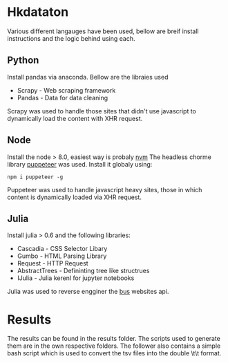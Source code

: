 # Hkdataton

Various different langauges have been used, bellow are breif install instructions and the logic behind using each.

## Python

Install pandas via anaconda. Bellow are the libraies used 

* Scrapy - Web scraping framework
* Pandas - Data for data cleaning

Scrapy was used to handle those sites that didn't use javascript to dynamically load the content with XHR request.

## Node


Install the node > 8.0,  easiest way is probaly [nvm](https://github.com/creationix/nvm) The headless chorme library [puppeteer](https://github.com/GoogleChrome/puppeteer) was used. Install it globaly using:

```
npm i puppeteer -g
```

Puppeteer was used to handle javascript heavy sites, those in which content is dynamically loaded via XHR request.

## Julia

Install julia > 0.6 and the following libraries:

*  Cascadia - CSS Selector Libary
*  Gumbo - HTML Parsing Library
*  Request - HTTP Request
*  AbstractTrees - Defininting tree like structrues
*  IJulia - Julia kerenl for jupyter notebooks

Julia was used to reverse engginer the [bus](https://mobile.nwstbus.com.hk/) websites api. 


# Results

The results can be found in the results folder. The scripts used to generate them are in the own respective folders.
The follower also contains a simple bash script which is used to convert the tsv files into the double \t\t format.

